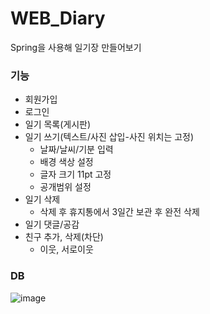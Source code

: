 # WEB_Diary
Spring을 사용해 일기장 만들어보기



### 기능

* 회원가입
* 로그인
* 일기 목록(게시판)
* 일기 쓰기(텍스트/사진 삽입-사진 위치는 고정)
  * 날짜/날씨/기분 입력
  * 배경 색상 설정
  * 글자 크기 11pt 고정
  * 공개범위 설정
* 일기 삭제
  * 삭제 후 휴지통에서 3일간 보관 후 완전 삭제 
* 일기 댓글/공감
* 친구 추가, 삭제(차단)
  * 이웃, 서로이웃   



### DB
![image](https://user-images.githubusercontent.com/48270067/146376936-eeddeb41-a564-4fd4-b19d-fe593f11c515.png)


